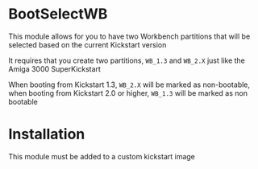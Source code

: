 # BootSelectWB

This module allows for you to have two Workbench partitions that will be selected based on the current Kickstart version

It requires that you create two partitions, `WB_1.3` and `WB_2.X` just like the Amiga 3000 SuperKickstart

When booting from Kickstart 1.3, `WB_2.X` will be marked as non-bootable, when booting from Kickstart 2.0 or higher, `WB_1.3` will be marked as non bootable

# Installation

This module must be added to a custom kickstart image